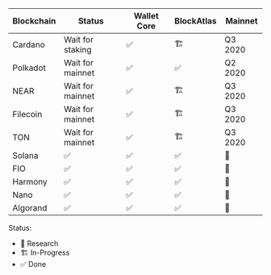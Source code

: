 | Blockchain | Status           | Wallet Core | BlockAtlas | Mainnet |
| ---------- | ---------------- | ----------- | ---------- | ------- |
| Cardano    | Wait for staking | ✅           | 🏗         | Q3 2020 |
| Polkadot   | Wait for mainnet | ✅           | ✅          | Q2 2020 |
| NEAR       | Wait for mainnet | ✅           | 🏗         | Q3 2020 |
| Filecoin   | Wait for mainnet | ✅           | 🏗         | Q3 2020 |
| TON        | Wait for mainnet | ✅           | 🏗         | Q3 2020 |
| Solana     | ✅                | ✅           | ✅          | 🚀      |
| FIO        | ✅                | ✅           | ✅          | 🚀      |
| Harmony    | ✅                | ✅           | ✅          | 🚀      |
| Nano       | ✅                | ✅           | ✅          | 🚀      |
| Algorand   | ✅                | ✅           | ✅          | 🚀      |

Status:

-   🔬 Research
-   🏗 In-Progress 
-   ✅ Done
